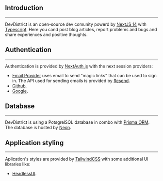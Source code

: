 ## Introduction

---

DevDistrict is an open-source dev comunity powerd by [NextJS 14](https://nextjs.org/) with [Typescript](https://www.typescriptlang.org/).
Here you cand post blog articles, report problems and bugs and share experiences and positive thoughts.

## Authentication

---

Authentication is provided by [NextAuth.js](https://next-auth.js.org/) with the next session providers:

- [Email Provider](https://next-auth.js.org/providers/email) uses email to send "magic links" that can be used to sign in. The API used for sending emails is provided by [Resend](https://resend.com/).
- [Github](https://next-auth.js.org/providers/github).
- [Google](https://next-auth.js.org/providers/google).

## Database

---

DevDistrict is using a PotsgrelSQL database in combo with [Prisma ORM](https://www.prisma.io/).
The database is hosted by [Neon](https://neon.tech/).

## Application styling

---

Aplication's styles are provided by [TailwindCSS](https://tailwindcss.com/) with some additional UI libraries like:

- [HeadlessUI](https://headlessui.com/).

